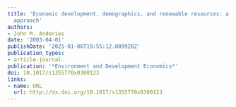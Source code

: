 ```yaml
---
title: 'Economic development, demographics, and renewable resources: a dynamical systems
  approach'
authors:
- John M. Anderies
date: '2003-04-01'
publishDate: '2025-01-06T19:55:12.089928Z'
publication_types:
- article-journal
publication: '*Environment and Development Economics*'
doi: 10.1017/s1355770x0300123
links:
- name: URL
  url: http://dx.doi.org/10.1017/s1355770x0300123
---
```

